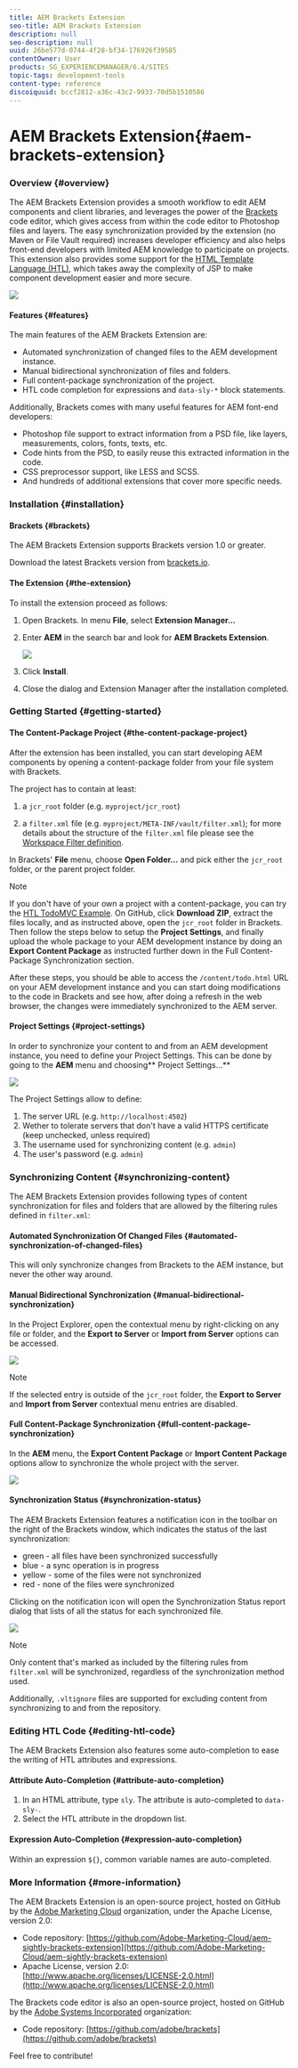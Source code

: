 ```yaml
---
title: AEM Brackets Extension
seo-title: AEM Brackets Extension
description: null
seo-description: null
uuid: 26be577d-0744-4f28-bf34-176926f39585
contentOwner: User
products: SG_EXPERIENCEMANAGER/6.4/SITES
topic-tags: development-tools
content-type: reference
discoiquuid: bccf2812-a36c-43c2-9933-70d5b1510586
---
```


# AEM Brackets Extension{#aem-brackets-extension}

### Overview {#overview}

The AEM Brackets Extension provides a smooth workflow to edit AEM components and client libraries, and leverages the power of the [Brackets](http://brackets.io/) code editor, which gives access from within the code editor to Photoshop files and layers. The easy synchronization provided by the extension (no Maven or File Vault required) increases developer efficiency and also helps front-end developers with limited AEM knowledge to participate on projects. This extension also provides some support for the [HTML Template Language (HTL)](/content/help/en/experience-manager/htl/user-guide), which takes away the complexity of JSP to make component development easier and more secure.

![](assets/chlimage_1-62.png) 

#### Features {#features}

The main features of the AEM Brackets Extension are:

* Automated synchronization of changed files to the AEM development instance.
* Manual bidirectional synchronization of files and folders.
* Full content-package synchronization of the project.
* HTL code completion for expressions and `data-sly-*` block statements.

Additionally, Brackets comes with many useful features for AEM font-end developers:

* Photoshop file support to extract information from a PSD file, like layers, measurements, colors, fonts, texts, etc.
* Code hints from the PSD, to easily reuse this extracted information in the code.
* CSS preprocessor support, like LESS and SCSS.
* And hundreds of additional extensions that cover more specific needs.

### Installation {#installation}

#### Brackets {#brackets}

The AEM Brackets Extension supports Brackets version 1.0 or greater.

Download the latest Brackets version from [brackets.io](http://brackets.io/).

#### The Extension {#the-extension}

To install the extension proceed as follows:

1. Open Brackets. In menu **File**, select **Extension Manager…**
1. Enter **AEM** in the search bar and look for **AEM Brackets Extension**.

   ![](assets/chlimage_1-63.png)

1. Click **Install**.
1. Close the dialog and Extension Manager after the installation completed.

### Getting Started {#getting-started}

#### The Content-Package Project {#the-content-package-project}

After the extension has been installed, you can start developing AEM components by opening a content-package folder from your file system with Brackets.

The project has to contain at least:

1. a `jcr_root` folder (e.g. `myproject/jcr_root`)

1. a `filter.xml` file (e.g. `myproject/META-INF/vault/filter.xml`); for more details about the structure of the `filter.xml` file please see the [Workspace Filter definition](http://jackrabbit.apache.org/filevault/filter.html).

In Brackets' **File** menu, choose **Open Folder…** and pick either the `jcr_root` folder, or the parent project folder.

>[!NOTE]
>
>If you don't have of your own a project with a content-package, you can try the [HTL TodoMVC Example](https://github.com/Adobe-Marketing-Cloud/aem-sightly-sample-todomvc). On GitHub, click **Download ZIP**, extract the files locally, and as instructed above, open the `jcr_root` folder in Brackets. Then follow the steps below to setup the **Project Settings**, and finally upload the whole package to your AEM development instance by doing an **Export Content Package** as instructed further down in the Full Content-Package Synchronization section.
>
>After these steps, you should be able to access the `/content/todo.html` URL on your AEM development instance and you can start doing modifications to the code in Brackets and see how, after doing a refresh in the web browser, the changes were immediately synchronized to the AEM server.

#### Project Settings {#project-settings}

In order to synchronize your content to and from an AEM development instance, you need to define your Project Settings. This can be done by going to the **AEM** menu and choosing** Project Settings…**

![](assets/chlimage_1-64.png)

The Project Settings allow to define:

1. The server URL (e.g. `http://localhost:4502`)
1. Wether to tolerate servers that don't have a valid HTTPS certificate (keep unchecked, unless required)
1. The username used for synchronizing content (e.g. `admin`)
1. The user's password (e.g. `admin`)

### Synchronizing Content {#synchronizing-content}

The AEM Brackets Extension provides following types of content synchronization for files and folders that are allowed by the filtering rules defined in `filter.xml`:

#### Automated Synchronization Of Changed Files {#automated-synchronization-of-changed-files}

This will only synchronize changes from Brackets to the AEM instance, but never the other way around.

#### Manual Bidirectional Synchronization {#manual-bidirectional-synchronization}

In the Project Explorer, open the contextual menu by right-clicking on any file or folder, and the **Export to Server** or **Import from Server** options can be accessed.

![](assets/chlimage_1-65.png)

>[!NOTE]
>
>If the selected entry is outside of the `jcr_root` folder, the **Export to Server** and **Import from Server** contextual menu entries are disabled.

#### Full Content-Package Synchronization {#full-content-package-synchronization}

In the **AEM** menu, the **Export Content Package** or **Import Content Package** options allow to synchronize the whole project with the server.

![](assets/chlimage_1-66.png) 

#### Synchronization Status {#synchronization-status}

The AEM Brackets Extension features a notification icon in the toolbar on the right of the Brackets window, which indicates the status of the last synchronization:

* green - all files have been synchronized successfully
* blue - a sync operation is in progress
* yellow - some of the files were not synchronized
* red - none of the files were synchronized

Clicking on the notification icon will open the Synchronization Status report dialog that lists of all the status for each synchronized file.

![](assets/chlimage_1-67.png)

>[!NOTE]
>
>Only content that's marked as included by the filtering rules from `filter.xml` will be synchronized, regardless of the synchronization method used.
>
>Additionally, `.vltignore` files are supported for excluding content from synchronizing to and from the repository.

### Editing HTL Code {#editing-htl-code}

The AEM Brackets Extension also features some auto-completion to ease the writing of HTL attributes and expressions.

#### Attribute Auto-Completion {#attribute-auto-completion}

1. In an HTML attribute, type `sly`. The attribute is auto-completed to `data-sly-`.
1. Select the HTL attribute in the dropdown list.

#### Expression Auto-Completion {#expression-auto-completion}

Within an expression `${}`, common variable names are auto-completed.

### More Information {#more-information}

The AEM Brackets Extension is an open-source project, hosted on GitHub by the [Adobe Marketing Cloud](https://github.com/Adobe-Marketing-Cloud) organization, under the Apache License, version 2.0:

* Code repository: [https://github.com/Adobe-Marketing-Cloud/aem-sightly-brackets-extension](https://github.com/Adobe-Marketing-Cloud/aem-sightly-brackets-extension)
* Apache License, version 2.0: [http://www.apache.org/licenses/LICENSE-2.0.html](http://www.apache.org/licenses/LICENSE-2.0.html)

The Brackets code editor is also an open-source project, hosted on GitHub by the [Adobe Systems Incorporated](https://github.com/adobe) organization:

* Code repository: [https://github.com/adobe/brackets](https://github.com/adobe/brackets)

Feel free to contribute!
